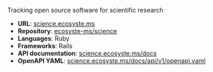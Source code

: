 ---
---

Tracking open source software for scientific research

* **URL**: [science.ecosyste.ms](https://science.ecosyste.ms)
* **Repository**: [ecosyste-ms/science](https://github.com/ecosyste-ms/science)
* **Languages**: Ruby
* **Frameworks**: Rails
* **API documentation**: [science.ecosyste.ms/docs](https://science.ecosyste.ms/docs/index.html)
* **OpenAPI YAML**: [science.ecosyste.ms/docs/api/v1/openapi.yaml](https://science.ecosyste.ms/docs/api/v1/openapi.yaml)
